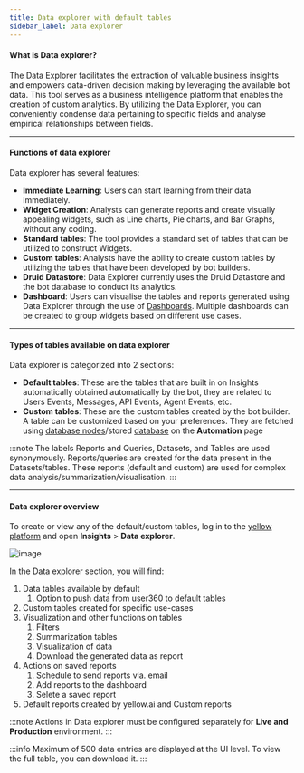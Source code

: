 ```yaml
---
title: Data explorer with default tables 
sidebar_label: Data explorer  
---
```


#### What is Data explorer?

The Data Explorer facilitates the extraction of valuable business insights and empowers data-driven decision making by leveraging the available bot data. This tool serves as a business intelligence platform that enables the creation of custom analytics. By utilizing the Data Explorer, you can conveniently condense data pertaining to specific fields and analyse empirical relationships between fields.

---

#### Functions of data explorer

Data explorer has several features:

* **Immediate Learning**: Users can start learning from their data immediately.
* **Widget Creation**: Analysts can generate reports and create visually appealing widgets, such as Line charts, Pie charts, and Bar Graphs, without any coding.
* **Standard tables**: The tool provides a standard set of tables that can be utilized to construct Widgets.
* **Custom tables**: Analysts have the ability to create custom tables by utilizing the tables that have been developed by bot builders.
* **Druid Datastore**: Data Explorer currently uses the Druid Datastore and the bot database to conduct its analytics.
* **Dashboard**: Users can visualise the tables and reports generated using Data Explorer through the use of [Dashboards](https://docs.yellow.ai/docs/platform_concepts/growth/Dashboards/dashboardintro). Multiple dashboards can be created to group widgets based on different use cases.

---

#### Types of tables available on data explorer

Data explorer is categorized into 2 sections:

* **Default tables**:  These are the tables that are built in on Insights automatically obtained automatically by the bot, they are related to Users Events, Messages, API Events, Agent Events, etc.
* **Custom tables**: These are the custom tables created by the bot builder. A table can be customized based on your preferences. They are fetched using [database nodes](https://docs.yellow.ai/docs/platform_concepts/studio/build/nodes/action-nodes-overview/database-node)/stored [database](https://docs.yellow.ai/docs/platform_concepts/studio/database) on the **Automation** page

:::note
The labels Reports and Queries, Datasets, and Tables are used synonymously. Reports/queries are created for the data present in the Datasets/tables. These reports (default and custom) are used for complex data analysis/summarization/visualisation. 
:::

----

#### Data explorer overview

To create or view any of the default/custom tables, log in to the [yellow platform](https://cloud.yellow.ai/) and open **Insights** > **Data explorer**. 

![image](https://imgur.com/sLy9EZN.png)

In the Data explorer section, you will find: 
1. Data tables available by default
    1. Option to push data from user360 to default tables
2. Custom tables created for specific use-cases
3. Visualization and other functions on tables
    1. Filters
    2. Summarization tables
    3. Visualization of data
    4. Download the generated data as report
4. Actions on saved reports
    1. Schedule to send reports via. email
    2. Add reports to the dashboard
    3. Selete a saved report
5. Default reports created by yellow.ai and Custom reports 


:::note
Actions in Data explorer must be configured separately for **Live and Production** environment.
:::

:::info
Maximum of 500 data entries are displayed at the UI level. To view the full table, you can download it.
:::
